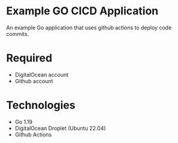 # Example GO CICD Application
An example Go application that uses github actions to deploy code commits. 

# Required
- DigitalOcean account
- Github account

# Technologies
- Go 1.19
- DigitalOcean Droplet (Ubuntu 22.04)
- Github Actions
